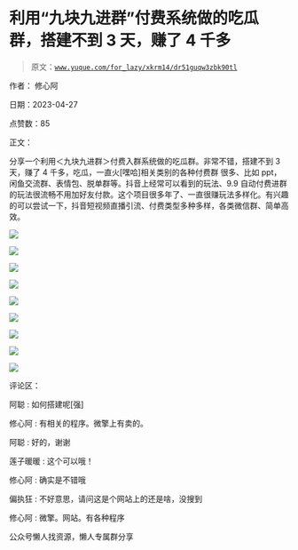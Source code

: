 # 利用“九块九进群”付费系统做的吃瓜群，搭建不到 3 天，赚了 4 千多

> 原文：[`www.yuque.com/for_lazy/xkrm14/dr51guqw3zbk90tl`](https://www.yuque.com/for_lazy/xkrm14/dr51guqw3zbk90tl)



作者： 修心阿



日期：2023-04-27



点赞数：85



正文：



分享一个利用＜九块九进群＞付费入群系统做的吃瓜群。非常不错，搭建不到 3 天，赚了 4 千多，吃瓜，一直火[嘿哈]相关类别的各种付费群 很多、比如 ppt，闲鱼交流群、表情包、脱单群等。抖音上经常可以看到的玩法、9.9 自动付费进群的玩法很流畅不用加好友付款。这个项目很多年了、一直很赚玩法多样化。有兴趣的可以尝试一下，抖音短视频直播引流、付费类型多种多样，各类微信群、简单高效。



![](img/1d16ab7c0666db08893d10b4a2589ad6.png)  

![](img/491e7106c7031bfa1e357a970f7fafa5.png)



![](img/eefd2fc3a05180029433634b35acb6ab.png)



![](img/9346c306c90d81181d681b8184eca629.png)  

![](img/51790dfbca9c4e1272c42100291f7f87.png)



![](img/96591f28d27bc2cc379f2e9ce72c1776.png)



![](img/b2a694417d08d1ad75cf4cd543b70e1c.png)



![](img/6c92afea064a5bd7021df4d6c9db72b8.png)



![](img/4f59d0dd2a7b1c425ccf4077337c6ee6.png)



评论区：



阿聪 : 如何搭建呢[强]



修心阿 : 有相关的程序。微擎上有卖的。



阿聪 : 好的，谢谢



莲子暖暖 : 这个可以哦！



修心阿 : 确实是不错哦



偏执狂 : 不好意思，请问这是个网站上的还是啥，没搜到



修心阿 : 微擎。网站。有各种程序



公众号懒人找资源，懒人专属群分享

</ne-p></ne-p>